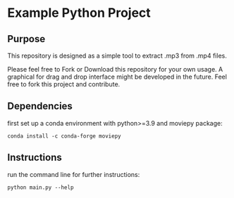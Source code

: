 # Example Python Project

## Purpose

This repository is designed as a simple tool to extract .mp3 from .mp4 files.

Please feel free to Fork or Download this repository for your own usage.
A graphical for drag and drop interface might be developed in the future.
Feel free to fork this project and contribute.

## Dependencies
first set up a conda environment with python>=3.9 and moviepy package:

`conda install -c conda-forge moviepy`

## Instructions

run the command line for further instructions:

`python main.py --help`


